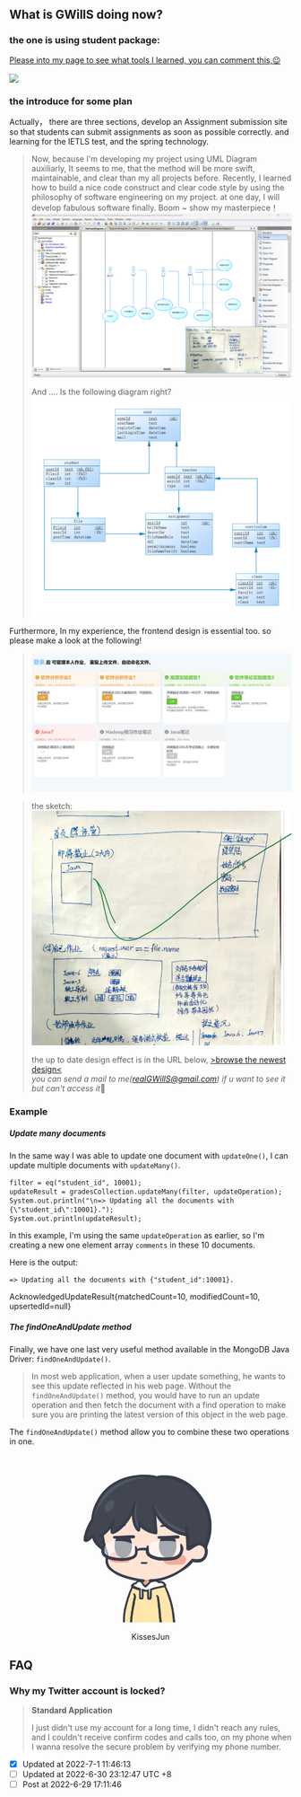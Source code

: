 ## What is GWillS doing now?
### the one is using student package:
 [Please into my page to see what tools I learned, you can comment this,😉](https://www.notion.so/junqingqing/Developing-Package-use-status-summarize-98ccaf87a9254828891dc9fa119a7df4)
 
<img src="https://user-images.githubusercontent.com/49674629/177457594-de299e0d-4327-4ef3-ae8a-cbc983c2074f.png" width="500" align="center">

### the introduce for some plan
Actually， there are three sections, develop an Assignment submission site so that students can submit assignments as soon as possible correctly.
and learning for the IETLS test, and the spring technology.
 > Now, because I'm developing my project using UML Diagram auxiliarly, It seems to me, that the method will be more swift, maintainable, and clear than my all projects before.
> Recently, I learned how to build a nice code construct and clear code style by using the philosophy of software engineering on my project. 
> at one day, I will develop fabulous software finally.
Boom ~
show my masterpiece！
> ![draw a use case diagram](readme_md_files/70537820-f885-11ec-ac67-19c1ff404f65.jpeg?v=1&type=image)
> 
> And .... Is the following diagram right?![data base diagram](readme_md_files/933f70f0-f885-11ec-ac67-19c1ff404f65.jpeg?v=1&type=image)

Furthermore, In my experience, the frontend design is essential too. so please make a look at the following!
>![Index.html preview](readme_md_files/1d661190-f885-11ec-ac67-19c1ff404f65.jpeg?v=1&type=image)

>the sketch:
>![sketch](readme_md_files/0e22ae30-f887-11ec-ac67-19c1ff404f65.jpeg?v=1&type=image)
>
>  the up to date design effect is in the URL below, 
>  [>browse the newest design<](https://mastergo.com/file/65280321600773?page_id=:10518&source=link_share)   
>  *you can send a mail to me(realGWillS@gmail.com) if u  want to see it but can't access it*🤩

### Example
##### Update many documents

In the same way I was able to update one document with `updateOne()`, I can update multiple documents with `updateMany()`.

    filter = eq("student_id", 10001);
    updateResult = gradesCollection.updateMany(filter, updateOperation);
    System.out.println("\n=> Updating all the documents with {\"student_id\":10001}.");
    System.out.println(updateResult);


In this example, I'm using the same `updateOperation` as earlier, so I'm creating a new one element array `comments` in these 10 documents.

Here is the output:

    => Updating all the documents with {"student_id":10001}.

AcknowledgedUpdateResult{matchedCount=10, modifiedCount=10, upsertedId=null}

##### The findOneAndUpdate method

Finally, we have one last very useful method available in the MongoDB Java Driver: `findOneAndUpdate()`.

> In most web application, when a user update something, he wants to see
> this update reflected in his web page. Without the
> `findOneAndUpdate()` method, you would have to run an update operation
> and then fetch the document with a find operation to make sure you are
> printing the latest version of this object in the web page.

The `findOneAndUpdate()` method allow you to combine these two operations in one.

<div align=center>
<img src="readme_md_files/6cd843b0-f78b-11ec-8ce8-a964dda655a4.jpeg?v=1&type=image" width = "300" height = "300" alt="图片名称"/>
<p>KissesJun</p></div>

## FAQ
### Why my Twitter account is locked?
> **Standard Application**
> 
> I just didn't use my account for a long time, I didn't reach any rules, and I couldn't receive confirm codes and calls too, on my phone when I wanna resolve the secure problem by verifying my phone number.
- [x] Updated at 2022-7-1 11:46:13
 - [ ] Updated at 2022-6-30 23:12:47 UTC +8
- [ ] Post at 2022-6-29 17:11:46

